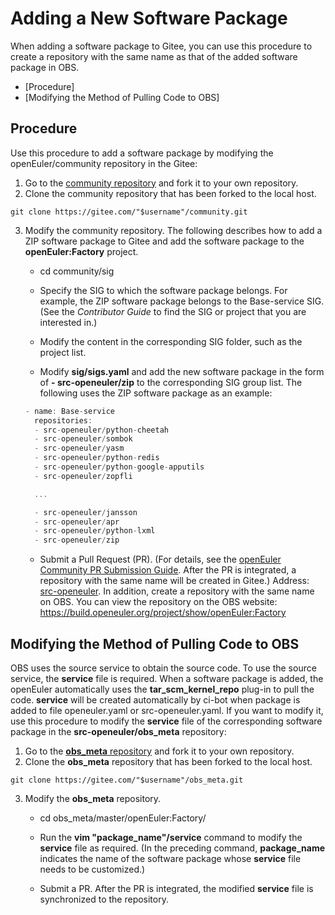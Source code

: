 # Adding a New Software Package

When adding a software package to Gitee, you can use this procedure to create a repository with the same name as that of the added software package in OBS.

- [Procedure]
- [Modifying the Method of Pulling Code to OBS]

## Procedure

Use this procedure to add a software package by modifying the openEuler/community repository in the Gitee:

1. Go to the [community repository](https://gitee.com/openeuler/community.git) and fork it to your own repository.
2. Clone the community repository that has been forked to the local host.

```
git clone https://gitee.com/"$username"/community.git
```

3. Modify the community repository. The following describes how to add a ZIP software package to Gitee and add the software package to the **openEuler:Factory** project.
   
   * cd community/sig
   
   * Specify the SIG to which the software package belongs. For example, the ZIP software package belongs to the Base-service SIG. (See the *Contributor Guide* to find the SIG or project that you are interested in.)
   
   * Modify the content in the corresponding SIG folder, such as the project list.
   
   * Modify **sig/sigs.yaml** and add the new software package in the form of **- src-openeuler/zip** to the corresponding SIG group list. The following uses the ZIP software package as an example:
   
   ```c
   - name: Base-service
     repositories:
     - src-openeuler/python-cheetah
     - src-openeuler/sombok
     - src-openeuler/yasm
     - src-openeuler/python-redis
     - src-openeuler/python-google-apputils
     - src-openeuler/zopfli
   
     ...
   
     - src-openeuler/jansson
     - src-openeuler/apr
     - src-openeuler/python-lxml
     - src-openeuler/zip
   
   ```
   
   * Submit a Pull Request (PR). (For details, see the [openEuler Community PR Submission Guide](https://gitee.com/openeuler/community/blob/master/zh/contributors/pull-request.md). After the PR is integrated, a repository with the same name will be created in Gitee.) Address: [src-openeuler](https://gitee.com/src-openeuler). In addition, create a repository with the same name on OBS. You can view the repository on the OBS website: https://build.openeuler.org/project/show/openEuler:Factory

## Modifying the Method of Pulling Code to OBS

OBS uses the source service to obtain the source code. To use the source service, the **service** file is required. When a software package is added, the openEuler automatically uses the **tar\_scm\_kernel\_repo** plug-in to pull the code. **service** will be created automatically by ci-bot when package is added to file openeuler.yaml or src-openeuler.yaml. If you want to modify it, use this procedure to modify the **service** file of the corresponding software package in the **src-openeuler/obs\_meta** repository:

1. Go to the [**obs\_meta** repository](https://gitee.com/src-openeuler/obs_meta.git) and fork it to your own repository.
2. Clone the **obs\_meta** repository that has been forked to the local host.

```
git clone https://gitee.com/"$username"/obs_meta.git
```

3. Modify the **obs\_meta** repository.
   * cd obs\_meta/master/openEuler:Factory/
   
   * Run the **vim "package\_name"/service** command to modify the **service** file as required. (In the preceding command, **package\_name** indicates the name of the software package whose **service** file needs to be customized.)
   
   * Submit a PR. After the PR is integrated, the modified **service** file is synchronized to the repository.
